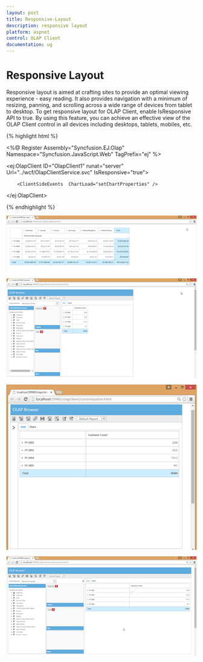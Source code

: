 ```yaml
---
layout: post
title: Responsive-Layout
description: responsive layout
platform: aspnet
control: OLAP Client
documentation: ug
---
```


# Responsive Layout

Responsive layout is aimed at crafting sites to provide an optimal viewing experience - easy reading. It also provides navigation 
with a minimum of resizing, panning, and scrolling across a wide range of devices from tablet to desktop. To get responsive 
layout for OLAP Client, enable IsResponsive API to true. By using this feature, you can achieve an effective view of the OLAP 
Client control in all devices including desktops, tablets, mobiles, etc. 

{% highlight html %}

<%@ Register Assembly="Syncfusion.EJ.Olap" Namespace="Syncfusion.JavaScript.Web" TagPrefix="ej" %>

<ej:OlapClient ID="OlapClient1" runat="server" Url="../wcf/OlapClientService.svc" IsResponsive="true">

        <ClientSideEvents  ChartLoad="setChartProperties" />

</ej:OlapClient>

<script type="text/javascript">

        function setChartProperties(args) {

            this.model.load = "loadTheme";

        }

</script>


{% endhighlight %}

![](Responsive-Layout_images/Responsive-Layout_img1.png) 

![](Responsive-Layout_images/Responsive-Layout_img2.png) 

![](Responsive-Layout_images/Responsive-Layout_img3.png) 

![](Responsive-Layout_images/Responsive-Layout_img4.png) 